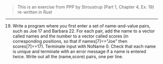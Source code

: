 > This is an exercise from PPP by Stroustrup (Part 1, Chapter 4, Ex. 19) re-written in Rust
---
19. Write a program where you first enter a set of name-and-value pairs, such
as Joe 17 and Barbara 22. For each pair, add the name to a vector called
names and the number to a vector called scores (in corresponding positions, so that if names[7]=="Joe" then scores[7]==17). Terminate input
with NoName 0. Check that each name is unique and terminate with an
error message if a name is entered twice. Write out all the (name,score)
pairs, one per line.
